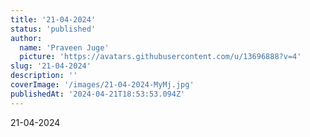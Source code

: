 ```yaml
---
title: '21-04-2024'
status: 'published'
author:
  name: 'Praveen Juge'
  picture: 'https://avatars.githubusercontent.com/u/13696888?v=4'
slug: '21-04-2024'
description: ''
coverImage: '/images/21-04-2024-MyMj.jpg'
publishedAt: '2024-04-21T18:53:53.094Z'
---
```


21-04-2024